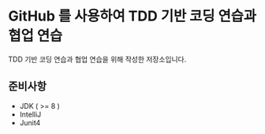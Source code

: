 # GitHub 를 사용하여 TDD 기반 코딩 연습과 협업 연습

TDD 기반 코딩 연습과 협업 연습을 위해 작성한 저장소입니다.

## 준비사항
* JDK ( >= 8 )
* IntelliJ
* Junit4